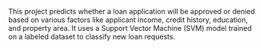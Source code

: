 This project predicts whether a loan application will be approved or denied based on various factors like applicant income, credit history, education, and property area. It uses a Support Vector Machine (SVM) model trained on a labeled dataset to classify new loan requests.
